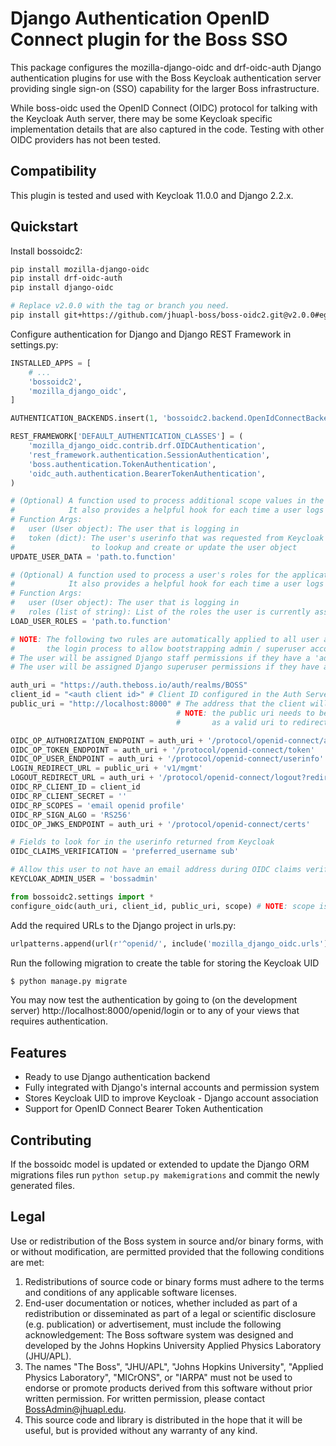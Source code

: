 # Django Authentication OpenID Connect plugin for the Boss SSO

This package configures the mozilla-django-oidc and drf-oidc-auth Django
authentication plugins for use with the Boss Keycloak authentication server providing
single sign-on (SSO) capability for the larger Boss infrastructure.

While boss-oidc used the OpenID Connect (OIDC) protocol for talking with the Keycloak
Auth server, there may be some Keycloak specific implementation details that are also
captured in the code. Testing with other OIDC providers has not been tested.


## Compatibility

This plugin is tested and used with Keycloak 11.0.0 and Django 2.2.x.


## Quickstart

Install bossoidc2:

```sh
pip install mozilla-django-oidc
pip install drf-oidc-auth
pip install django-oidc

# Replace v2.0.0 with the tag or branch you need.
pip install git+https://github.com/jhuapl-boss/boss-oidc2.git@v2.0.0#egg=boss-oidc2
```

Configure authentication for Django and Django REST Framework in settings.py:

```py
INSTALLED_APPS = [
    # ...
    'bossoidc2',
    'mozilla_django_oidc',
]

AUTHENTICATION_BACKENDS.insert(1, 'bossoidc2.backend.OpenIdConnectBackend') 

REST_FRAMEWORK['DEFAULT_AUTHENTICATION_CLASSES'] = (
    'mozilla_django_oidc.contrib.drf.OIDCAuthentication',
    'rest_framework.authentication.SessionAuthentication',
    'boss.authentication.TokenAuthentication',
    'oidc_auth.authentication.BearerTokenAuthentication',
)

# (Optional) A function used to process additional scope values in the token
#            It also provides a helpful hook for each time a user logs in
# Function Args:
#   user (User object): The user that is logging in
#   token (dict): The user's userinfo that was requested from Keycloak and used
#                 to lookup and create or update the user object
UPDATE_USER_DATA = 'path.to.function'

# (Optional) A function used to process a user's roles for the application
#            It also provides a helpful hook for each time a user logs in
# Function Args:
#   user (User object): The user that is logging in
#   roles (list of string): List of the roles the user is currently assigned
LOAD_USER_ROLES = 'path.to.function'

# NOTE: The following two rules are automatically applied to all user account during
#       the login process to allow bootstrapping admin / superuser accounts.
# The user will be assigned Django staff permissions if they have a 'admin' or 'superuser' role in Keycloak
# The user will be assigned Django superuser permissions if they have a 'superuser' role in Keycloak

auth_uri = "https://auth.theboss.io/auth/realms/BOSS"
client_id = "<auth client id>" # Client ID configured in the Auth Server
public_uri = "http://localhost:8000" # The address that the client will be redirected back to
                                     # NOTE: the public uri needs to be configured in the Auth Server
                                     #       as a valid uri to redirect to

OIDC_OP_AUTHORIZATION_ENDPOINT = auth_uri + '/protocol/openid-connect/auth'
OIDC_OP_TOKEN_ENDPOINT = auth_uri + '/protocol/openid-connect/token'
OIDC_OP_USER_ENDPOINT = auth_uri + '/protocol/openid-connect/userinfo'
LOGIN_REDIRECT_URL = public_uri + 'v1/mgmt'
LOGOUT_REDIRECT_URL = auth_uri + '/protocol/openid-connect/logout?redirect_uri=' + public_uri
OIDC_RP_CLIENT_ID = client_id
OIDC_RP_CLIENT_SECRET = ''
OIDC_RP_SCOPES = 'email openid profile'
OIDC_RP_SIGN_ALGO = 'RS256'
OIDC_OP_JWKS_ENDPOINT = auth_uri + '/protocol/openid-connect/certs'

# Fields to look for in the userinfo returned from Keycloak
OIDC_CLAIMS_VERIFICATION = 'preferred_username sub'

# Allow this user to not have an email address during OIDC claims verification.
KEYCLOAK_ADMIN_USER = 'bossadmin'

from bossoidc2.settings import *
configure_oidc(auth_uri, client_id, public_uri, scope) # NOTE: scope is optional and can be left out
```

Add the required URLs to the Django project in urls.py:

```py
urlpatterns.append(url(r'^openid/', include('mozilla_django_oidc.urls')))
```

Run the following migration to create the table for storing the Keycloak UID

```sh
$ python manage.py migrate
```

You may now test the authentication by going to (on the development server) http://localhost:8000/openid/login or to any
of your views that requires authentication.


## Features

* Ready to use Django authentication backend
* Fully integrated with Django's internal accounts and permission system
* Stores Keycloak UID to improve Keycloak - Django account association
* Support for OpenID Connect Bearer Token Authentication


## Contributing

If the bossoidc model is updated or extended to update the Django ORM migrations files run `python setup.py makemigrations` and commit the newly generated files.


## Legal

Use or redistribution of the Boss system in source and/or binary forms, with or without modification, are permitted provided that the following conditions are met:

1. Redistributions of source code or binary forms must adhere to the terms and conditions of any applicable software licenses.
2. End-user documentation or notices, whether included as part of a redistribution or disseminated as part of a legal or scientific disclosure (e.g. publication) or advertisement, must include the following acknowledgement:  The Boss software system was designed and developed by the Johns Hopkins University Applied Physics Laboratory (JHU/APL).
3. The names "The Boss", "JHU/APL", "Johns Hopkins University", "Applied Physics Laboratory", "MICrONS", or "IARPA" must not be used to endorse or promote products derived from this software without prior written permission. For written permission, please contact BossAdmin@jhuapl.edu.
4. This source code and library is distributed in the hope that it will be useful, but is provided without any warranty of any kind.

